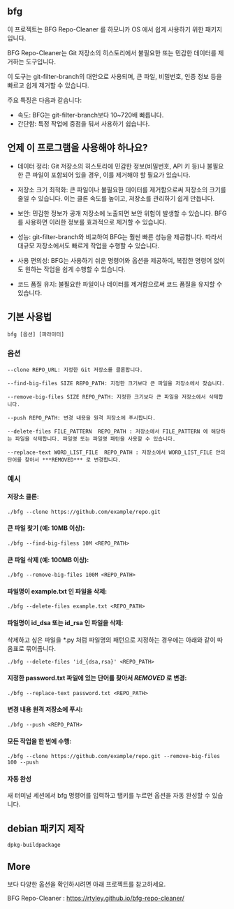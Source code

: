 ## bfg 

이 프로젝트는 BFG Repo-Cleaner 를 하모니카 OS 에서 쉽게 사용하기 위한 패키지 입니다.

BFG Repo-Cleaner는 Git 저장소의 히스토리에서 불필요한 또는 민감한 데이터를 제거하는 도구입니다. 

이 도구는 git-filter-branch의 대안으로 사용되며, 큰 파일, 비밀번호, 인증 정보 등을 빠르고 쉽게 제거할 수 있습니다. 

주요 특징은 다음과 같습니다:
- 속도: BFG는 git-filter-branch보다 10~720배 빠릅니다.
- 간단함: 특정 작업에 중점을 둬서 사용하기 쉽습니다.

## 언제 이 프로그램을 사용해야 하나요?

* 데이터 정리: Git 저장소의 히스토리에 민감한 정보(비밀번호, API 키 등)나 불필요한 큰 파일이 포함되어 있을 경우, 이를 제거해야 할 필요가 있습니다.

* 저장소 크기 최적화: 큰 파일이나 불필요한 데이터를 제거함으로써 저장소의 크기를 줄일 수 있습니다. 이는 클론 속도를 높이고, 저장소를 관리하기 쉽게 만듭니다.

* 보안: 민감한 정보가 공개 저장소에 노출되면 보안 위험이 발생할 수 있습니다. BFG를 사용하면 이러한 정보를 효과적으로 제거할 수 있습니다.

* 성능: git-filter-branch와 비교하여 BFG는 훨씬 빠른 성능을 제공합니다. 따라서 대규모 저장소에서도 빠르게 작업을 수행할 수 있습니다.

* 사용 편의성: BFG는 사용하기 쉬운 명령어와 옵션을 제공하여, 복잡한 명령어 없이도 원하는 작업을 쉽게 수행할 수 있습니다.

* 코드 품질 유지: 불필요한 파일이나 데이터를 제거함으로써 코드 품질을 유지할 수 있습니다.

## 기본 사용법

```
bfg [옵션] [파라미터]
```
### 옵션
```
--clone REPO_URL: 지정한 Git 저장소를 클론합니다.

--find-big-files SIZE REPO_PATH: 지정한 크기보다 큰 파일을 저장소에서 찾습니다.

--remove-big-files SIZE REPO_PATH: 지정한 크기보다 큰 파일을 저장소에서 삭제합니다.

--push REPO_PATH: 변경 내용을 원격 저장소에 푸시합니다.

--delete-files FILE_PATTERN  REPO_PATH : 저장소에서 FILE_PATTERN 에 해당하는 파일을 삭제합니다. 파일명 또는 파일명 패턴을 사용할 수 있습니다.

--replace-text WORD_LIST_FILE  REPO_PATH : 저장소에서 WORD_LIST_FILE 안의 단어를 찾아서 ***REMOVED*** 로 변경합니다.

```

### 예시
#### 저장소 클론:

```
./bfg --clone https://github.com/example/repo.git
```


#### 큰 파일 찾기 (예: 10MB 이상):

```
./bfg --find-big-filess 10M <REPO_PATH>
```

#### 큰 파일 삭제 (예: 100MB 이상):

```
./bfg --remove-big-files 100M <REPO_PATH>
```

#### 파일명이 example.txt 인 파일을 삭제:

```
./bfg --delete-files example.txt <REPO_PATH>
```

#### 파일명이 id_dsa 또는 id_rsa 인 파일을 삭제:
삭제하고 싶은 파일을 *.py 처럼 파일명의 패턴으로 지정하는 경우에는 아래와 같이 따옴표로 묶어줍니다.
```
./bfg --delete-files 'id_{dsa,rsa}' <REPO_PATH>
```

#### 지정한 password.txt 파일에 있는 단어를 찾아서 ***REMOVED*** 로 변경:

```
./bfg --replace-text password.txt <REPO_PATH>
```

#### 변경 내용 원격 저장소에 푸시:

```
./bfg --push <REPO_PATH>
```

#### 모든 작업을 한 번에 수행:

```
./bfg --clone https://github.com/example/repo.git --remove-big-files 100 --push
```

#### 자동 완성
새 터미널 세션에서 bfg 명령어를 입력하고 탭키를 누르면 옵션을 자동 완성할 수 있습니다.

## debian 패키지 제작
```
dpkg-buildpackage
```

## More

보다 다양한 옵션을 확인하시려면 아래 프로젝트를 참고하세요.

BFG Repo-Cleaner : https://rtyley.github.io/bfg-repo-cleaner/
